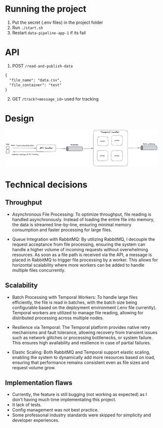 # Running the project 

1. Put the secret (.env files) in the project folder
2. Run `./start.sh`
3. Restart `data-pipeline-app-1` if its fail

# API

1. POST `/read-and-publish-data`
`````````
{ 
  "file_name": "data.csv",
  "file_container": "test"
}
`````````

2. GET `/track?<message_id>` used for tracking

# Design

![alt text](image.png)

# Technical decisions

## Throughput

- Asynchronous File Processing: To optimize throughput, file reading is handled asynchronously. Instead of loading the entire file into memory, the data is streamed line-by-line, ensuring minimal memory consumption and faster processing for large files.

- Queue Integration with RabbitMQ: By utilizing RabbitMQ, I decouple the request acceptance from file processing, ensuring the system can handle a higher volume of incoming requests without overwhelming resources. As soon as a file path is received via the API, a message is placed in RabbitMQ to trigger file processing by a worker. This allows for horizontal scalability where more workers can be added to handle multiple files concurrently.

## Scalability

- Batch Processing with Temporal Workers: To handle large files efficiently, the file is read in batches, with the batch size being configurable based on the deployment environment (.env file currently). Temporal workers are utilized to manage file reading, allowing for distributed processing across multiple nodes.

- Resilience via Temporal: The Temporal platform provides native retry mechanisms and fault tolerance, allowing recovery from transient issues such as network glitches or processing bottlenecks, or system failure. This ensures high availability and resilience in case of partial failures.

- Elastic Scaling: Both RabbitMQ and Temporal support elastic scaling, enabling the system to dynamically add more resources based on load, ensuring that performance remains consistent even as file sizes and request volume grow.

## Implementation flaws

- Currently, the feature is still bugging (not working as expected) as I don't having much time implementating this project.
- It lack of tests.
- Config management was not best practice.
- Some professonal industry standards were skipped for simplicity and developer experiences.


